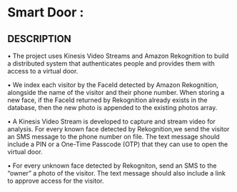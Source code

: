 # Smart Door :
## DESCRIPTION
•	The project uses Kinesis Video Streams and Amazon Rekognition to build a distributed system that authenticates people and provides them with access to a virtual door.

•	We index each visitor by the FaceId detected by Amazon Rekognition, alongside the name of the visitor and their phone number. When storing a new face, if the FaceId returned by Rekognition already exists in the database, then the new photo is appended to the existing photos array.

•	A Kinesis Video Stream is developed to capture and stream video for analysis. For every known face detected by Rekognition,we send the visitor an SMS message to the phone number on file. The text message should include a PIN or a One-Time Passcode (OTP) that they can use to open the virtual door.

•	For every unknown face detected by Rekogniton, send an SMS to the “owner” a photo of the visitor. The text message should also include a link to approve access for the visitor.
